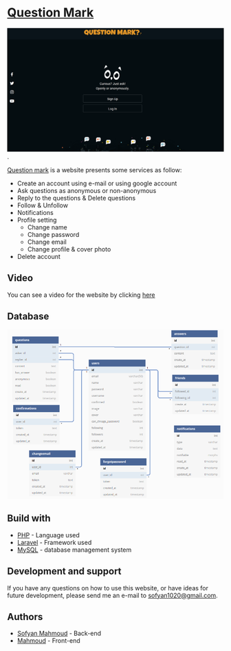 [Question Mark](https://questionmark0.herokuapp.com/)
============================================================
![Question Mark](https://github.com/sofyanmahmoud0000/QuestionMark/blob/master/QuestionMark.png).

[Question mark](https://questionmark0.herokuapp.com/) is a website presents some services as follow:
* Create an account using e-mail or using google account
* Ask questions as anonymous or non-anonymous
* Reply to the questions & Delete questions 
* Follow & Unfollow 
* Notifications
* Profile setting 
    * Change name 
    * Change password 
    * Change email
    * Change profile & cover photo
* Delete account 

## Video
You can see a video for the website by clicking [here](https://www.facebook.com/sofyan.mahmoud.9655/videos/142074827467312/)

## Database 

![Database diagram](https://github.com/sofyanmahmoud0000/QuestionMark/blob/master/Database.png)

## Build with 
* [PHP](https://www.php.net/) - Language used
* [Laravel](https://laravel.com/) - Framework used
* [MySQL](https://dev.mysql.com/doc/refman/8.0/en/what-is-mysql.html) - database management system

## Development and support 
If you have any questions on how to use this website, or have ideas for future development, 
please send me an e-mail to sofyan1020@gmail.com.


## Authors
* [Sofyan Mahmoud](https://github.com/sofyanmahmoud0000) - Back-end 
* [Mahmoud](https://github.com/0kaa) - Front-end
